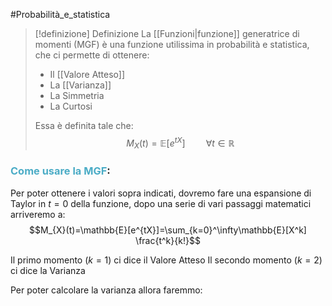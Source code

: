 #Probabilità_e_statistica 
> [!definizione]  Definizione
> La [[Funzioni|funzione]] generatrice di momenti (MGF) è una funzione utilissima in probabilità e statistica, che ci permette di ottenere:
> - Il [[Valore Atteso]]
> - La [[Varianza]]
> - La Simmetria
> - La Curtosi
> 
> Essa è definita tale che:
> $$M_{X}(t)=\mathbb{E}[e^{tX}]\quad \quad \forall t\in\mathbb{R}$$

### <font color="#4bacc6">Come usare la MGF</font>:

Per poter ottenere i valori sopra indicati, dovremo fare una espansione di Taylor in $t=0$ della funzione, dopo una serie di vari passaggi matematici arriveremo a:
$$M_{X}(t)=\mathbb{E}[e^{tX}]=\sum_{k=0}^\infty\mathbb{E}[X^k] \frac{t^k}{k!}$$

Il primo momento ($k=1$) ci dice il Valore Atteso
Il secondo momento ($k=2$) ci dice la Varianza

Per poter calcolare la varianza allora faremmo: